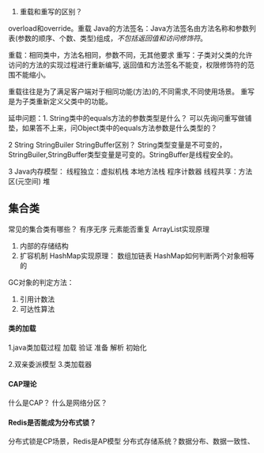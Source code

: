 1. 重载和重写的区别？

overload和override。重载
Java的方法签名：Java方法签名由方法名称和参数列表(参数的顺序、个数、类型)组成，*不包括返回值和访问修饰符*。

重载：相同类中，方法名相同，参数不同，无其他要求
重写：子类对父类的允许访问的方法的实现过程进行重新编写, 返回值和方法签名不能变，权限修饰符的范围不能缩小。

重载往往是为了满足客户端对于相同功能(方法)的,不同需求,不同使用场景。
重写是为子类重新定义父类中的功能。

延申问题：1. String类中的equals方法的参数类型是什么？
可以先询问重写做铺垫，如果答不上来，问Object类中的equals方法参数是什么类型的？

2 String StringBuiler StringBuffer区别？
String类型变量是不可变的，StringBuiler,StringBuffer类型变量是可变的。StringBuffer是线程安全的。

3 Java内存模型：
线程独立：虚拟机栈 本地方法栈 程序计数器
线程共享：方法区(元空间) 堆 

## 集合类
常见的集合类有哪些？
有序无序
元素能否重复
ArrayList实现原理
1. 内部的存储结构
2. 扩容机制
HashMap实现原理：
数组加链表
HashMap如何判断两个对象相等的

GC对象的判定方法：
1. 引用计数法
2. 可达性算法

#### 类的加载
1.java类加载过程
加载 验证 准备 解析 初始化

2.双亲委派模型
3.类加载器


#### CAP理论
什么是CAP？
什么是网络分区？

#### Redis是否能成为分布式锁？

分布式锁是CP场景，Redis是AP模型
分布式存储系统？数据分布、数据一致性、

